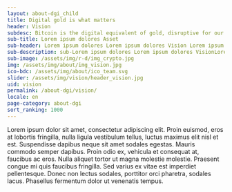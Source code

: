 ```yaml
---
layout: about-dgi_child
title: Digital gold is what matters
header: Vision
subdesc: Bitcoin is the digital equivalent of gold, disruptive for our current digital civilization and the future of money and finance. More a crypto-commodity then a crypto-currency, Bitcoin aims to be world reserve asset.
sub-title: Lorem ipsum dolores Asset
sub-header: Lorem ipsum dolores Lorem ipsum dolores Vision Lorem ipsum dolor sit amet, consectetur adipiscing elit.  
sub-description: sub-Lorem ipsum dolores Lorem ipsum dolores VisionLorem ipsum dolor sit amet, consectetur adipiscing elit. In mattis malesuada pellentesque. Phasellus turpis enim, dignissim non mollis vel, dictum ut augue. Phasellus commodo luctus elit non porta. Mauris eleifend libero sollicitudin velit lobortis, quis tristique nibh fringilla. Pellentesque eu metus euismod, hendrerit neque sed, pellentesque felis. Nam eget mi et neque congue porttitor. Nunc tincidunt metus nec tortor cursus, id faucibus nisi commodo. Integer condimentum diam odio, in fringilla risus dapibus vitae. Nulla nec odio sit amet risus ullamcorper lobortis. Suspendisse ut nisi a arcu ultrices efficitur. Integer odio eros, consectetur sit amet dui ut, pulvinar tristique velit.
sub-image: /assets/img/r-d/img_crypto.jpg
img: /assets/img/about/img_vision.jpg
ico-bdc: /assets/img/about/ico_team.svg
slider: /assets/img/vision/header_vision.jpg
uid: vision
permalink: /about-dgi/vision/
locale: en
page-category: about-dgi
sort_ranking: 1000
---
```


Lorem ipsum dolor sit amet, consectetur adipiscing elit. Proin euismod, eros at lobortis fringilla, nulla ligula vestibulum tellus, luctus maximus elit nisl et est. Suspendisse dapibus neque sit amet sodales egestas. Mauris commodo semper dapibus. Proin odio ex, vehicula et consequat at, faucibus ac eros. Nulla aliquet tortor ut magna molestie molestie. Praesent congue mi quis faucibus fringilla. Sed varius ex vitae est imperdiet pellentesque. Donec non lectus sodales, porttitor orci pharetra, sodales lacus. Phasellus fermentum dolor ut venenatis tempus.
